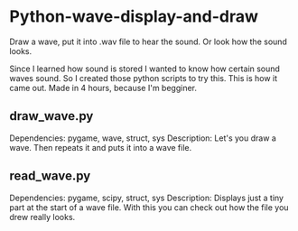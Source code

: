 # Python-wave-display-and-draw
Draw a wave, put it into .wav file to hear the sound. Or look how the sound looks.

Since I learned how sound is stored I wanted to know how certain sound waves sound.
So I created those python scripts to try this. This is how it came out.
Made in 4 hours, because I'm begginer.

## draw_wave.py
Dependencies: pygame, wave, struct, sys
Description: Let's you draw a wave. Then repeats it and puts it into a wave file.

## read_wave.py
Dependencies: pygame, scipy, struct, sys
Description: Displays just a tiny part at the start of a wave file. With this you can check out how the file you drew really looks.
